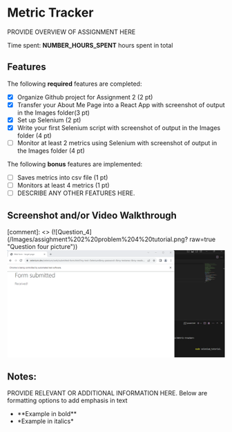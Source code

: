 # Metric Tracker

PROVIDE OVERVIEW OF ASSIGNMENT HERE

Time spent: **NUMBER_HOURS_SPENT** hours spent in total

## Features

The following **required** features are completed:

- [X] Organize Github project for Assignment 2 (2 pt)
- [X] Transfer your About Me Page into a React App with screenshot of output in the Images folder(3 pt)
- [X] Set up Selenium (2 pt)
- [X] Write your first Selenium script with screenshot of output in the Images folder (4 pt)
- [ ] Monitor at least 2 metrics using Selenium with screenshot of output in the Images folder (4 pt)

The following **bonus** features are implemented:

- [ ] Saves metrics into csv file (1 pt)
- [ ] Monitors at least 4 metrics (1 pt)
- [ ] DESCRIBE ANY OTHER FEATURES HERE.

## Screenshot and/or Video Walkthrough
[comment]: <> (![Question_4](/Images/assighment%202%20problem%204%20tutorial.png? raw=true "Question four picture"))
<img src="/Assignment_2_User_Interactions/Images/assighment 2 problem 4 tutorial.PNG"  alt='Output for part 4' title='Question four picture'/>


## Notes:
PROVIDE RELEVANT OR ADDITIONAL INFORMATION HERE. Below are formatting options to add emphasis in text
<ul>
  <li>**Example in bold**</li>
  <li>*Example in italics*</li>
</ul>
